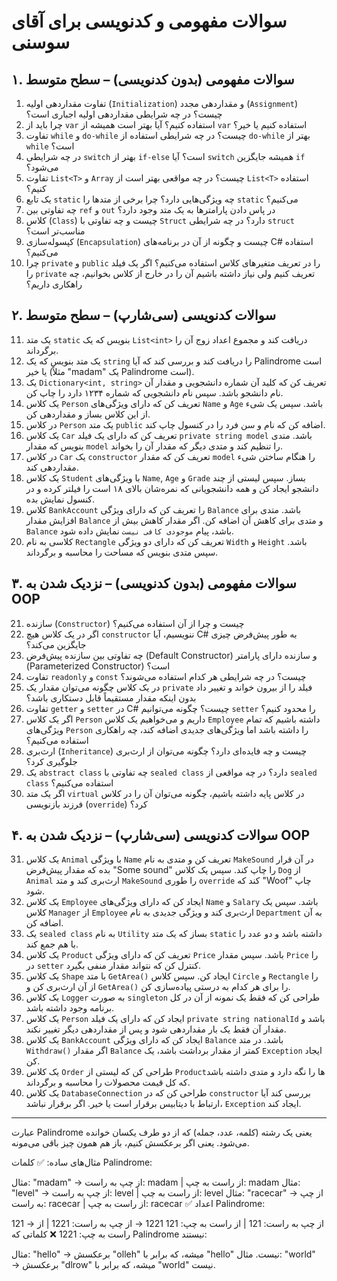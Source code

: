 # سوالات مفهومی و کدنویسی برای آقای سوسنی

## **۱. سوالات مفهومی (بدون کدنویسی) – سطح متوسط**
1. تفاوت مقداردهی اولیه (`Initialization`) و مقداردهی مجدد (`Assignment`) چیست؟ در چه شرایطی مقداردهی اولیه اجباری است؟
2. چرا باید از `var` استفاده کنیم؟ آیا بهتر است همیشه از `var` استفاده کنیم یا خیر؟
3. تفاوت `while` و `do-while` چیست؟ در چه شرایطی استفاده از `do-while` بهتر از `while` است؟
4. در چه شرایطی `switch` بهتر از `if-else` است؟ آیا `switch` همیشه جایگزین `if` می‌شود؟
5. تفاوت `List<T>` و `Array` چیست؟ در چه مواقعی بهتر است از `List<T>` استفاده کنیم؟
6. یک تابع `static` چه ویژگی‌هایی دارد؟ چرا برخی از متدها را `static` می‌کنیم؟
7. چه تفاوتی بین `ref` و `out` در پاس دادن پارامترها به یک متد وجود دارد؟
8. کلاس (`Class`) چیست و چه تفاوتی با `Struct` دارد؟ در چه شرایطی `struct` مناسب‌تر است؟
9. کپسوله‌سازی (`Encapsulation`) چیست و چگونه از آن در برنامه‌های C# استفاده می‌کنیم؟
10. چرا `private` و `public` را در تعریف متغیرهای کلاس استفاده می‌کنیم؟ اگر یک فیلد را `private` تعریف کنیم ولی نیاز داشته باشیم آن را در خارج از کلاس بخوانیم، چه راهکاری داریم؟

## **۲. سوالات کدنویسی (سی‌شارپ) – سطح متوسط**
11. یک متد `static` بنویس که یک `List<int>` دریافت کند و مجموع اعداد زوج آن را برگرداند.
12. یک متد بنویس که یک `string` را دریافت کند و بررسی کند که آیا Palindrome است یا خیر (مثلاً "madam" یک Palindrome است).
13. یک `Dictionary<int, string>` تعریف کن که کلید آن شماره دانشجویی و مقدار آن نام دانشجو باشد. سپس نام دانشجویی که شماره ۱۲۳۴ دارد را چاپ کن.
14. یک کلاس `Person` تعریف کن که دارای ویژگی‌های `Name` و `Age` باشد. سپس یک شیء از این کلاس بساز و مقداردهی کن.
15. در کلاس `Person` یک متد `public` اضافه کن که نام و سن فرد را در کنسول چاپ کند.
16. یک کلاس `Car` تعریف کن که دارای یک فیلد `private string model` باشد. متدی بنویس که مقدار `model` را تنظیم کند و متدی دیگر که مقدار آن را بخواند.
17. در کلاس `Car` یک `constructor` تعریف کن که مقدار `model` را هنگام ساختن شیء مقداردهی کند.
18. یک کلاس `Student` با ویژگی‌های `Name`, `Age` و `Grade` بساز. سپس لیستی از چند دانشجو ایجاد کن و همه دانشجویانی که نمره‌شان بالای ۱۸ است را فیلتر کرده و در کنسول نمایش بده.
19. کلاس `BankAccount` را تعریف کن که دارای ویژگی `Balance` باشد. متدی برای افزایش مقدار `Balance` و متدی برای کاهش آن اضافه کن. اگر مقدار کاهش بیش از `Balance` باشد، پیام `موجودی کافی نیست` نمایش داده شود.
20. کلاسی به نام `Rectangle` تعریف کن که دارای دو ویژگی `Width` و `Height` باشد. سپس متدی بنویس که مساحت را محاسبه و برگرداند.

## **۳. سوالات مفهومی (بدون کدنویسی) – نزدیک شدن به OOP**
21. سازنده (`Constructor`) چیست و چرا از آن استفاده می‌کنیم؟
22. اگر در یک کلاس هیچ `constructor` ننویسیم، آیا C# به طور پیش‌فرض چیزی جایگزین می‌کند؟
23. چه تفاوتی بین سازنده پیش‌فرض (Default Constructor) و سازنده دارای پارامتر (Parameterized Constructor) است؟
24. تفاوت `readonly` و `const` چیست؟ در چه شرایطی هر کدام استفاده می‌شوند؟
25. در یک کلاس چگونه می‌توان مقدار یک `private` فیلد را از بیرون خواند و تغییر داد بدون اینکه مقدار مستقیماً قابل دستکاری باشد؟
26. تفاوت `getter` و `setter` در C# چیست؟ چگونه می‌توانیم `setter` را محدود کنیم؟
27. اگر یک کلاس `Person` داریم و می‌خواهیم یک کلاس `Employee` داشته باشیم که تمام ویژگی‌های `Person` را داشته باشد اما ویژگی‌های جدیدی اضافه کند، چه راهکاری استفاده می‌کنیم؟
28. ارث‌بری (`Inheritance`) چیست و چه فایده‌ای دارد؟ چگونه می‌توان از ارث‌بری جلوگیری کرد؟
29. یک `abstract class` چه تفاوتی با `sealed class` دارد؟ در چه مواقعی از `sealed class` استفاده می‌کنیم؟
30. اگر یک متد `virtual` در کلاس پایه داشته باشیم، چگونه می‌توان آن را در کلاس فرزند بازنویسی (`override`) کرد؟

## **۴. سوالات کدنویسی (سی‌شارپ) – نزدیک شدن به OOP**
31. یک کلاس `Animal` با ویژگی `Name` تعریف کن و متدی به نام `MakeSound` در آن قرار بده که مقدار پیش‌فرض "Some sound" را چاپ کند. سپس یک کلاس `Dog` از `Animal` ارث‌بری کند و متد `MakeSound` را طوری `override` کند که "Woof" چاپ شود.
32. یک کلاس `Employee` ایجاد کن که دارای ویژگی‌های `Name` و `Salary` باشد. سپس یک کلاس `Manager` از `Employee` ارث‌بری کند و ویژگی جدیدی به نام `Department` به آن اضافه کن.
33. یک `sealed class` به نام `Utility` بساز که یک متد `static` داشته باشد و دو عدد را با هم جمع کند.
34. یک کلاس `Product` تعریف کن که دارای ویژگی `Price` باشد. سپس مقدار `Price` را در `setter` کنترل کن که نتواند مقدار منفی بگیرد.
35. یک کلاس `Shape` با متد `GetArea()` ایجاد کن. سپس کلاس `Circle` و `Rectangle` را از آن ارث‌بری کن و `GetArea()` را برای هر کدام به درستی پیاده‌سازی کن.
36. یک کلاس `Logger` به صورت `singleton` طراحی کن که فقط یک نمونه از آن در کل برنامه وجود داشته باشد.
37. یک کلاس `Person` ایجاد کن که دارای یک فیلد `private string nationalId` باشد و مقدار آن فقط یک بار مقداردهی شود و پس از مقداردهی دیگر تغییر نکند.
38. یک کلاس `BankAccount` ایجاد کن که دارای ویژگی `Balance` باشد. در متد `Withdraw()` اگر مقدار `Balance` کمتر از مقدار برداشت باشد، یک `Exception` ایجاد کن.
39. یک کلاس `Order` طراحی کن که لیستی از `Product`ها را نگه دارد و متدی داشته باشد که کل قیمت محصولات را محاسبه و برگرداند.
40. یک کلاس `DatabaseConnection` طراحی کن که در `constructor` بررسی کند آیا ارتباط با دیتابیس برقرار است یا خیر. اگر برقرار نباشد، `Exception` ایجاد کند.

---

عبارت Palindrome یعنی یک رشته (کلمه، عدد، جمله) که از دو طرف یکسان خوانده می‌شود. یعنی اگر برعکسش کنیم، باز هم همون چیز باقی می‌مونه.

مثال‌های ساده:
✅ کلمات Palindrome:

مثال: "madam" → از چپ به راست: madam | از راست به چپ: madam
مثال: "level" → از چپ به راست: level | از راست به چپ: level
مثال: "racecar" → از چپ به راست: racecar | از راست به چپ: racecar
✅ اعداد Palindrome:

121 → از چپ به راست: 121 | از راست به چپ: 121
1221 → از چپ به راست: 1221 | از راست به چپ: 1221
❌ کلماتی که Palindrome نیستند:

مثال: "hello" → برعکسش "olleh" میشه، که برابر با "hello" نیست.
مثال: "world" → برعکسش "dlrow" میشه، که برابر با "world" نیست.
